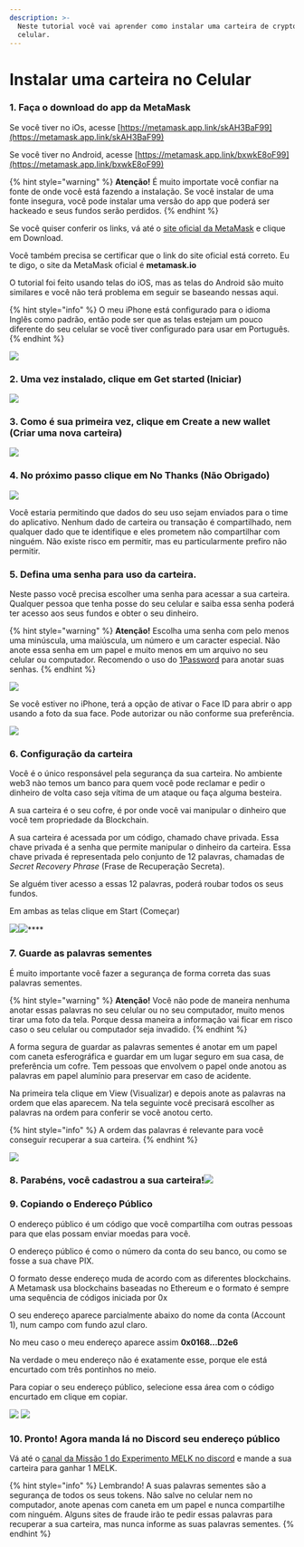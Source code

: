 ```yaml
---
description: >-
  Neste tutorial você vai aprender como instalar uma carteira de crypto no seu
  celular.
---
```


# Instalar uma carteira no Celular

### 1. Faça o download do app da MetaMask

Se você tiver no iOs, acesse [https://metamask.app.link/skAH3BaF99](https://metamask.app.link/skAH3BaF99)

Se você tiver no Android, acesse [https://metamask.app.link/bxwkE8oF99](https://metamask.app.link/bxwkE8oF99)

{% hint style="warning" %}
**Atenção!** É muito importate você confiar na fonte de onde você está fazendo a instalação. Se você instalar de uma fonte insegura, você pode instalar uma versão do app que poderá ser hackeado e seus fundos serão perdidos.
{% endhint %}

Se você quiser conferir os links, vá até o [site oficial da MetaMask](https://metamask.io/) e clique em Download.

Você também precisa se certificar que o link do site oficial está correto. Eu te digo, o site da MetaMask oficial é **metamask.io**

O tutorial foi feito usando telas do iOS, mas as telas do Android são muito similares e você não terá problema em seguir se baseando nessas aqui.

{% hint style="info" %}
O meu iPhone está configurado para o idioma Inglês como padrão, então pode ser que as telas estejam um pouco diferente do seu celular se você tiver configurado para usar em Português.
{% endhint %}

![](../../.gitbook/assets/IMG\_84E7FE1DCE59-1.jpeg)

### 2. Uma vez instalado, clique em Get started (Iniciar)

![](../../.gitbook/assets/IMG\_0640.PNG)

### 3. Como é sua primeira vez, clique em Create a new wallet (Criar uma nova carteira)

![](../../.gitbook/assets/IMG\_0641.PNG)

### 4. No próximo passo clique em No Thanks (Não Obrigado)

![](../../.gitbook/assets/IMG\_0642.PNG)

Você estaria permitindo que dados do seu uso sejam enviados para o time do aplicativo. Nenhum dado de carteira ou transação é compartilhado, nem qualquer dado que te identifique e eles prometem não compartilhar com ninguém. Não existe risco em permitir, mas eu particularmente prefiro não permitir.

### 5. Defina uma senha para uso da carteira.

Neste passo você precisa escolher uma senha para acessar a sua carteira. Qualquer pessoa que tenha posse do seu celular e saiba essa senha poderá ter acesso aos seus fundos e obter o seu dinheiro.

{% hint style="warning" %}
**Atenção!** Escolha uma senha com pelo menos uma minúscula, uma maiúscula, um número e um caracter especial. Não anote essa senha em um papel e muito menos em um arquivo no seu celular ou computador. Recomendo o uso do [1Password](https://1password.com/pt/) para anotar suas senhas.
{% endhint %}

![](../../.gitbook/assets/IMG\_0644.PNG)

Se você estiver no iPhone, terá a opção de ativar o Face ID para abrir o app usando a foto da sua face. Pode autorizar ou não conforme sua preferência.

![](../../.gitbook/assets/IMG\_0646.PNG)

### **6. Configuração da carteira**

Você é o único responsável pela segurança da sua carteira. No ambiente web3 nào temos um banco para quem você pode reclamar e pedir o dinheiro de volta caso seja vítima de um ataque ou faça alguma besteira.

A sua carteira é o seu cofre, é por onde você vai manipular o dinheiro que você tem propriedade da Blockchain.

A sua carteira é acessada por um código, chamado chave privada. Essa chave privada é a senha que permite manipular o dinheiro da carteira. Essa chave privada é representada pelo conjunto de 12 palavras, chamadas de _Secret Recovery Phrase_ (Frase de Recuperação Secreta).

Se alguém tiver acesso a essas 12 palavras, poderá roubar todos os seus fundos.

Em ambas as telas clique em Start (Começar)

![](../../.gitbook/assets/IMG\_0647.PNG)![](../../.gitbook/assets/IMG\_0648.PNG)\*\*\*\*

### **7. Guarde as palavras sementes**

É muito importante você fazer a segurança de forma correta das suas palavras sementes.

{% hint style="warning" %}
**Atenção!** Você não pode de maneira nenhuma anotar essas palavras no seu celular ou no seu computador, muito menos tirar uma foto da tela. Porque dessa maneira a informação vai ficar em risco caso o seu celular ou computador seja invadido.
{% endhint %}

A forma segura de guardar as palavras sementes é anotar em um papel com caneta esferográfica e guardar em um lugar seguro em sua casa, de preferência um cofre. Tem pessoas que envolvem o papel onde anotou as palavras em papel alumínio para preservar em caso de acidente.

Na primeira tela clique em View (Visualizar) e depois anote as palavras na ordem que elas aparecem. Na tela seguinte você precisará escolher as palavras na ordem para conferir se você anotou certo.

{% hint style="info" %}
A ordem das palavras é relevante para você conseguir recuperar a sua carteira.
{% endhint %}

![](../../.gitbook/assets/IMG\_0649.PNG)

### 8. Parabéns, você cadastrou a sua carteira!![](../../.gitbook/assets/IMG\_0651.PNG)

### 9. Copiando o Endereço Público

O endereço público é um código que você compartilha com outras pessoas para que elas possam enviar moedas para você.

O endereço público é como o número da conta do seu banco, ou como se fosse a sua chave PIX.

O formato desse endereço muda de acordo com as diferentes blockchains. A Metamask usa blockchains baseadas no Ethereum e o formato é sempre uma sequência de códigos iniciada por 0x

O seu endereço aparece parcialmente abaixo do nome da conta (Account 1), num campo com fundo azul claro.

No meu caso o meu endereço aparece assim **0x0168...D2e6**

Na verdade o meu endereço não é exatamente esse, porque ele está encurtado com três pontinhos no meio.

Para copiar o seu endereço público, selecione essa área com o código encurtado em clique em copiar.

![](../../.gitbook/assets/IMG\_0652.PNG) ![](../../.gitbook/assets/IMG\_0653.PNG)

### 10. Pronto! Agora manda lá no Discord seu endereço público

Vá até o [canal da Missão 1 do Experimento MELK no discord](https://discord.gg/2SjfbXw6pd) e mande a sua carteira para ganhar 1 MELK.

{% hint style="info" %}
Lembrando! A suas palavras sementes são a segurança de todos os seus tokens. Não salve no celular nem no computador, anote apenas com caneta em um papel e nunca compartilhe com ninguém. Alguns sites de fraude irão te pedir essas palavras para recuperar a sua carteira, mas nunca informe as suas palavras sementes.
{% endhint %}
